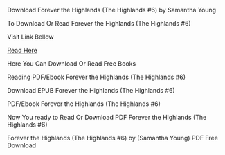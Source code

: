 Download Forever the Highlands (The Highlands #6) by Samantha Young

To Download Or Read Forever the Highlands (The Highlands #6)

Visit Link Bellow

[Read Here](https://mobionlines.web.app/reign/208552078-forever-the-highlands)

Here You Can Download Or Read Free Books

Reading PDF/Ebook Forever the Highlands (The Highlands #6)

Download EPUB Forever the Highlands (The Highlands #6)

PDF/Ebook Forever the Highlands (The Highlands #6)

Now You ready to Read Or Download PDF Forever the Highlands (The Highlands #6)

Forever the Highlands (The Highlands #6) by (Samantha Young) PDF Free Download
